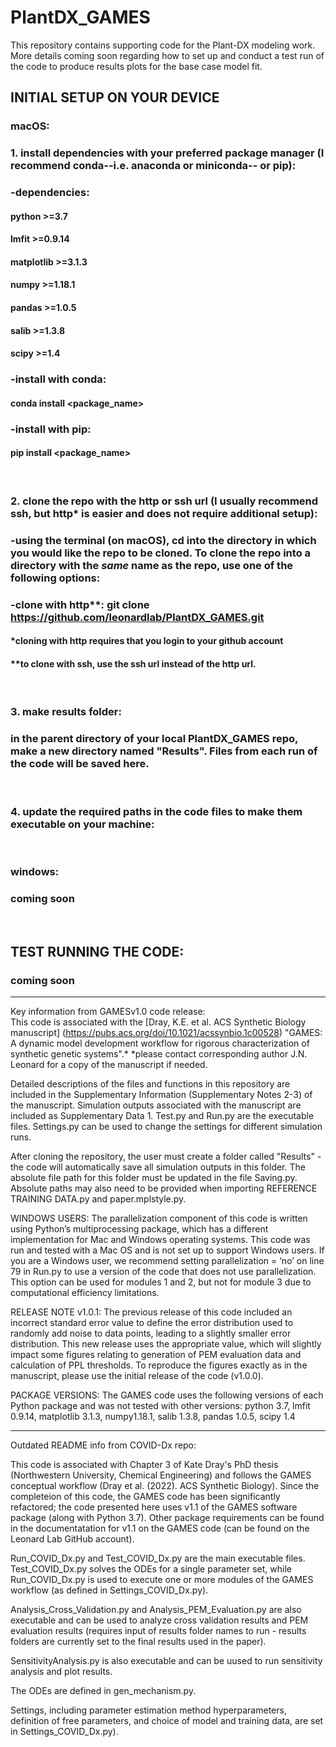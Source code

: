# PlantDX_GAMES

This repository contains supporting code for the Plant-DX modeling work. More details coming soon regarding how to set up and conduct a test run of the code to produce results plots for the base case model fit.

## INITIAL SETUP ON YOUR DEVICE <br />
### macOS: <br />
### 1. install dependencies with your preferred package manager (I recommend conda--i.e. anaconda or miniconda-- or pip): <br />
### -dependencies: <br />
#### python >=3.7 <br />
#### lmfit >=0.9.14 <br />
#### matplotlib >=3.1.3 <br />
#### numpy >=1.18.1 <br />
#### pandas >=1.0.5 <br />
#### salib >=1.3.8 <br />
#### scipy >=1.4 <br />
### -install with conda: <br />
#### conda install <package_name> <br />
### -install with pip: <br />
#### pip install <package_name> <br />
<br />

### 2. clone the repo with the http or ssh url (I usually recommend ssh, but http* is easier and does not require additional setup): <br />
### -using the terminal (on macOS), cd into the directory in which you would like the repo to be cloned. To clone the repo into a directory with the *same* name as the repo, use one of the following options: <br />
### -clone with http**: git clone https://github.com/leonardlab/PlantDX_GAMES.git <br />
#### *cloning with http requires that you login to your github account <br />
#### **to clone with ssh, use the ssh url instead of the http url. <br />
<br />

### 3. make results folder: <br />
### in the parent directory of your local PlantDX_GAMES repo, make a new directory named "Results". Files from each run of the code will be saved here. <br />
 <br />

### 4. update the required paths in the code files to make them executable on your machine: <br />
 <br />

### windows: <br />
### coming soon <br />
 <br />

## TEST RUNNING THE CODE: <br />
### coming soon  <br />
___________________________________________________________________________________________________________________________________________________________________

Key information from GAMESv1.0 code release: <br />
This code is associated with the [Dray, K.E. et al. ACS Synthetic Biology manuscript] (https://pubs.acs.org/doi/10.1021/acssynbio.1c00528) "GAMES: A dynamic model development workflow for rigorous characterization of synthetic genetic systems".*
*please contact corresponding author J.N. Leonard for a copy of the manuscript if needed.

Detailed descriptions of the files and functions in this repository are included in the Supplementary Information (Supplementary Notes 2-3) of the manuscript. Simulation outputs associated with the manuscript are included as Supplementary Data 1. Test.py and Run.py are the executable files. Settings.py can be used to change the settings for different simulation runs.

After cloning the repository, the user must create a folder called "Results" - the code will automatically save all simulation outputs in this folder. The absolute file path for this folder must be updated in the file Saving.py. Absolute paths may also need to be provided when importing REFERENCE TRAINING DATA.py and paper.mplstyle.py.

WINDOWS USERS: The parallelization component of this code is written using Python’s multiprocessing package, which has a different implementation for Mac and Windows operating systems. This code was run and tested with a Mac OS and is not set up to support Windows users. If you are a Windows user, we recommend setting parallelization = ‘no’ on line 79 in Run.py to use a version of the code that does not use parallelization. This option can be used for modules 1 and 2, but not for module 3 due to computational efficiency limitations.

RELEASE NOTE v1.0.1: The previous release of this code included an incorrect standard error value to define the error distribution used to randomly add noise to data points, leading to a slightly smaller error distribution. This new release uses the appropriate value, which will slightly impact some figures relating to generation of PEM evaluation data and calculation of PPL thresholds. To reproduce the figures exactly as in the manuscript, please use the initial release of the code (v1.0.0).

PACKAGE VERSIONS: The GAMES code uses the following versions of each Python package and was not tested with other versions: python 3.7, lmfit 0.9.14, matplotlib 3.1.3, numpy1.18.1, salib 1.3.8, pandas 1.0.5, scipy 1.4

___________________________________________________________________________________________________________________________________________________________________
Outdated README info from COVID-Dx repo:

This code is associated with Chapter 3 of Kate Dray's PhD thesis (Northwestern University, Chemical Engineering) and follows the GAMES conceptual workflow (Dray et al. (2022). ACS Synthetic Biology). Since the completeion of this code, the GAMES code has been significantly refactored; the code presented here uses v1.1 of the GAMES software package (along with Python 3.7). Other package requirements can be found in the documentatation for v1.1 on the GAMES code (can be found on the Leonard Lab GitHub account).

Run_COVID_Dx.py and Test_COVID_Dx.py are the main executable files. Test_COVID_Dx.py solves the ODEs for a single parameter set, while  Run_COVID_Dx.py is used to execute one or more modules of the GAMES workflow (as defined in Settings_COVID_Dx.py).

Analysis_Cross_Validation.py and Analysis_PEM_Evaluation.py are also executable and can be used to analyze cross validation results and PEM evaluation results (requires input of results folder names to run - results folders are currently set to the final results used in the paper). 

SensitivityAnalysis.py is also executable and can be uused to run sensitivity analysis and plot results. 

The ODEs are defined in gen_mechanism.py. 

Settings, including parameter estimation method hyperparameters, definition of free parameters, and choice of model and training data, are set in Settings_COVID_Dx.py). 
